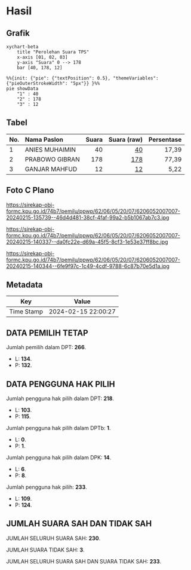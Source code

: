# Hasil

## Grafik

```mermaid
xychart-beta
    title "Perolehan Suara TPS"
    x-axis [01, 02, 03]
    y-axis "Suara" 0 --> 178
    bar [40, 178, 12]
```

```mermaid
%%{init: {"pie": {"textPosition": 0.5}, "themeVariables": {"pieOuterStrokeWidth": "5px"}} }%%
pie showData
    "1" : 40
    "2" : 178
    "3" : 12
```

## Tabel

| No. | Nama Paslon    | Suara | Suara (raw) | Persentase |
|:--- |:-------------- | -----:| -----------:| ----------:|
| 1   | ANIES MUHAIMIN | 40    | [40][p-1]   | 17,39      |
| 2   | PRABOWO GIBRAN | 178   | [178][p-2]  | 77,39      |
| 3   | GANJAR MAHFUD  | 12    | [12][p-3]   | 5,22       |


[p-1]: https://github.com/gigit-pemilu/pemilu-2024-62-kalimantan-tengah/blob/main/pilpres/hitung-suara/sub/62-kalimantan-tengah/sub/06-katingan/sub/05-katingan-tengah/sub/2007-samba-katung/sub/007-tps/sub/paslon-1.txt
[p-2]: https://github.com/gigit-pemilu/pemilu-2024-62-kalimantan-tengah/blob/main/pilpres/hitung-suara/sub/62-kalimantan-tengah/sub/06-katingan/sub/05-katingan-tengah/sub/2007-samba-katung/sub/007-tps/sub/paslon-2.txt
[p-3]: https://github.com/gigit-pemilu/pemilu-2024-62-kalimantan-tengah/blob/main/pilpres/hitung-suara/sub/62-kalimantan-tengah/sub/06-katingan/sub/05-katingan-tengah/sub/2007-samba-katung/sub/007-tps/sub/paslon-3.txt

## Foto C Plano

https://sirekap-obj-formc.kpu.go.id/74b7/pemilu/ppwp/62/06/05/20/07/6206052007007-20240215-135739--46d4d481-38cf-4faf-99a2-b5b1067ab7c3.jpg

https://sirekap-obj-formc.kpu.go.id/74b7/pemilu/ppwp/62/06/05/20/07/6206052007007-20240215-140337--da0fc22e-d69a-45f5-8cf3-1e53e37ff8bc.jpg

https://sirekap-obj-formc.kpu.go.id/74b7/pemilu/ppwp/62/06/05/20/07/6206052007007-20240215-140344--6fe9f97c-1c49-4cdf-9788-6c87b70e5d1a.jpg


## Metadata

| Key        | Value               |
| ---------- | ------------------- |
| Time Stamp | 2024-02-15 22:00:27 |


## DATA PEMILIH TETAP

Jumlah pemilih dalam DPT: **266**.
 * L: **134**.
 * P: **132**.

## DATA PENGGUNA HAK PILIH

Jumlah pengguna hak pilih dalam DPT: **218**.
 * L: **103**.
 * P: **115**.

Jumlah pengguna hak pilih dalam DPTb: **1**.
 * L: **0**.
 * P: **1**.

Jumlah pengguna hak pilih dalam DPK: **14**.
 * L: **6**.
 * P: **8**.

Jumlah pengguna hak pilih: **233**.
 * L: **109**.
 * P: **124**.

## JUMLAH SUARA SAH DAN TIDAK SAH

JUMLAH SELURUH SUARA SAH: **230**.

JUMLAH SUARA TIDAK SAH: **3**.

JUMLAH SELURUH SUARA SAH DAN SUARA TIDAK SAH: **233**.


